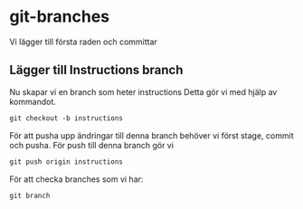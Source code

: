 # git-branches


Vi lägger till första raden och committar


## Lägger till Instructions branch

Nu skapar vi en branch som heter instructions Detta gör vi med hjälp av kommandot.

```md
git checkout -b instructions
```

För att pusha upp ändringar till denna branch behöver vi först
stage, commit och pusha. För push till denna branch gör vi

```md
git push origin instructions
```

För att checka branches som vi har:


```md
git branch
```
